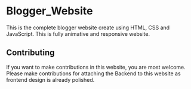 # Blogger_Website

This is the complete blogger website create using HTML, CSS and JavaScript.
This is fully animative and responsive website.

## Contributing

If you want to make contributions in this website, you are most welcome.
Please make contributions for attaching the Backend to this website as frontend design is already polished.
